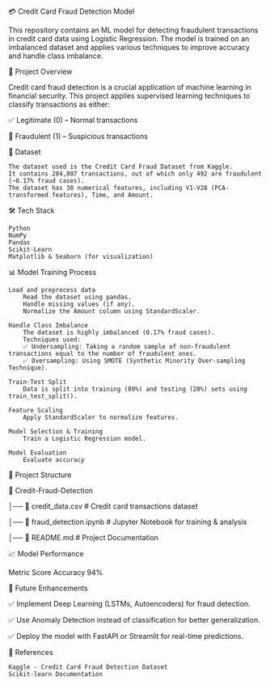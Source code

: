 💳 Credit Card Fraud Detection Model

This repository contains an ML model for detecting fraudulent transactions in credit card data using Logistic Regression. The model is trained on an imbalanced dataset and applies various techniques to improve accuracy and handle class imbalance.

📌 Project Overview

Credit card fraud detection is a crucial application of machine learning in financial security. This project applies supervised learning techniques to classify transactions as either:

✅ Legitimate (0) – Normal transactions

🚨 Fraudulent (1) – Suspicious transactions

🔹 Dataset

    The dataset used is the Credit Card Fraud Dataset from Kaggle.
    It contains 284,807 transactions, out of which only 492 are fraudulent (~0.17% fraud cases).
    The dataset has 30 numerical features, including V1-V28 (PCA-transformed features), Time, and Amount.

🛠️ Tech Stack

    Python
    NumPy
    Pandas
    Scikit-Learn
    Matplotlib & Seaborn (for visualization)

📊 Model Training Process

    Load and preprocess data
        Read the dataset using pandas.
        Handle missing values (if any).
        Normalize the Amount column using StandardScaler.

    Handle Class Imbalance
        The dataset is highly imbalanced (0.17% fraud cases).
        Techniques used:
        ✅ Undersampling: Taking a random sample of non-fraudulent transactions equal to the number of fraudulent ones.
        ✅ Oversampling: Using SMOTE (Synthetic Minority Over-sampling Technique).

    Train-Test Split
        Data is split into training (80%) and testing (20%) sets using train_test_split().

    Feature Scaling
        Apply StandardScaler to normalize features.

    Model Selection & Training
        Train a Logistic Regression model.

    Model Evaluation
        Evaluate accuracy

📂 Project Structure

📂 Credit-Fraud-Detection

│── 📄 credit_data.csv         # Credit card transactions dataset

│── 📄 fraud_detection.ipynb   # Jupyter Notebook for training & analysis

│── 📄 README.md               # Project Documentation


📈 Model Performance

Metric	Score
Accuracy	94%

🚀 Future Enhancements

✅ Implement Deep Learning (LSTMs, Autoencoders) for fraud detection.

✅ Use Anomaly Detection instead of classification for better generalization.

✅ Deploy the model with FastAPI or Streamlit for real-time predictions.

📌 References

    Kaggle - Credit Card Fraud Detection Dataset
    Scikit-learn Documentation

